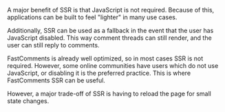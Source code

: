 A major benefit of SSR is that JavaScript is not required. Because of this, applications can be built to feel "lighter" in many use cases.

Additionally, SSR can be used as a fallback in the event that the user has JavaScript disabled. This way comment threads can still render, and the user
can still reply to comments.

FastComments is already well optimized, so in most cases SSR is not required. However, some online communities have users which do not use JavaScript, or disabling
it is the preferred practice. This is where FastComments SSR can be useful.

However, a major trade-off of SSR is having to reload the page for small state changes.
